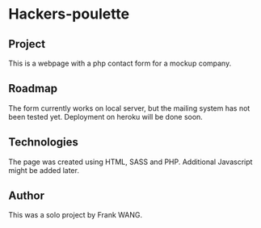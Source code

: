 # Hackers-poulette
## Project
This is a webpage with a php contact form for a mockup company.

## Roadmap
The form currently works on local server, but the mailing system has not been tested yet. Deployment on heroku will be done soon.

## Technologies
The page was created using HTML, SASS and PHP. Additional Javascript might be added later.

## Author
This was a solo project by Frank WANG.
